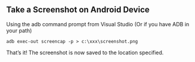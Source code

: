 ## Take a Screenshot on Android Device

Using the adb command prompt from Visual Studio (Or if you have ADB in your path)
```
adb exec-out screencap -p > c:\xxx\screenshot.png
```
That’s it! The screenshot is now saved to the location specified.

